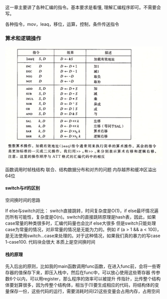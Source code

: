 这一章主要讲了各种汇编的指令。基本要求是看懂, 理解汇编程序即可。不需要会写。

各种指令，mov，leaq，移位，运算，控制，条件传送指令
### 算术和逻辑操作
![](./img/算术.png)
函数调用时帧栈结构 联合、结构数据分布和对齐的问题 内存越界和缓冲区溢出 64位

#### switch与if的区别
  空间换时间的思路

If else与switch对比：
switch直接跳转，时间复杂度是O(1)，if else最坏情况遍历所有可能性，复杂度是O(n)。switch的直接跳转原理是hash表，因此，如果case常量的种类很多时，汇编代码量也会比if else大很多
但是switch只能处理case为常量的情况，对非常量的情况是无能为力的。例如 if (a > 1 && a < 100)，是无法使用switch...case来处理的。对于这种情况，如果我们真的暴力的写case 1-case100. 代码块会很大
本质上是空间换时间
#### 栈的原理
  先入后出的原则，比如我的main函数调用func函数，在进入func前，会将一些寄存器的值保存下来，即压入栈中，然后在func中，可以放心使用这些寄存器
传参数6个以内，可以用register，那么程序的效率可以被提升
传指针，比传整个结构体要划算很多，因为传整个结构体，相当于(1)要生成相应的代码，将结构体的变量保存一份，这些代码的运行，需要消耗时间(2)这些变量会占用内存，占用空间
